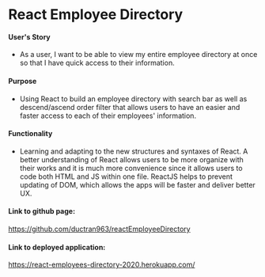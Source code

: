 # React Employee Directory

#### User's Story

* As a user, I want to be able to view my entire employee directory at once so that I have quick access to their information.

#### Purpose

* Using React to build an employee directory with search bar as well as descend/ascend order filter that allows users to have an easier and faster access to each of their employees' information.

#### Functionality

* Learning and adapting to the new structures and syntaxes of React. A better understanding of React allows users to be more organize with their works and it is much more convenience since it allows users to code both HTML and JS within one file. ReactJS helps to prevent updating of DOM, which allows the apps will be faster and deliver better UX. 

#### Link to github page: 
https://github.com/ductran963/reactEmployeeDirectory

#### Link to deployed application: 
https://react-employees-directory-2020.herokuapp.com/




